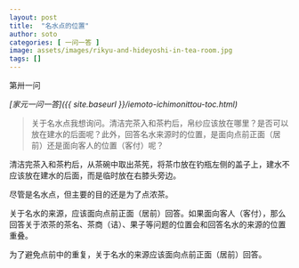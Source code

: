 ```yaml
---
layout: post
title:  "名水点的位置"
author: soto
categories: [ 一问一答 ]
image: assets/images/rikyu-and-hideyoshi-in-tea-room.jpg
tags: []
---
```


第卅一问

*[家元一问一答]({{ site.baseurl }}/iemoto-ichimonittou-toc.html)*

> 关于名水点我想询问。清洁完茶入和茶杓后，帛纱应该放在哪里？是否可以放在建水的后面呢？此外，回答名水来源时的位置，是面向点前正面（居前）还是面向客人的位置（客付）呢？

清洁完茶入和茶杓后，从茶碗中取出茶筅，将茶巾放在钓瓶左侧的盖子上，建水不应该放在建水的后面，而是临时放在右膝头旁边。

尽管是名水点，但主要的目的还是为了点浓茶。

关于名水的来源，应该面向点前正面（居前）回答。如果面向客人（客付），那么回答关于浓茶的茶名、茶商（诘）、果子等问题的位置会和回答名水的来源的位置重叠。

为了避免点前中的重复，关于名水的来源应该面向点前正面（居前）回答。
